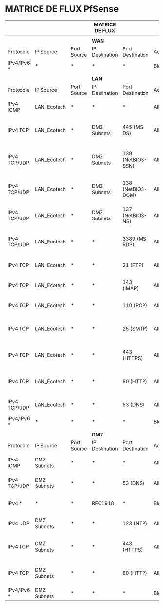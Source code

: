 # MATRICE DE FLUX PfSense

|              |             |             | **MATRICE DE FLUX** |                   |        |                                        |
| ------------ | ----------- | ----------- | --------------- | ----------------- | ------ | -------------------------------------- |
|              |             |             |                 |                   |        |                                        |
|              |             |             | **WAN**         |                   |        |                                        |
| Protocole    | IP Source   | Port Source | IP Destination  | Port Destination  | Action | Description                            |
| IPv4/IPv6 \* | \*          | \*          | \*              | \*                | Block  | Deny All                               |
|              |             |             |                 |                   |        |                                        |
|              |             |             | **LAN**         |                   |        |                                        |
| Protocole    | IP Source   | Port Source | IP Destination  | Port Destination  | Action | Description                            |
| IPv4 ICMP    | LAN_Ecotech | \*          | \*              | \*                | Allow  | Allow ICMP to Anywhere                 |
| IPv4 TCP     | LAN_Ecotech | \*          | DMZ Subnets     | 445 (MS DS)       | Allow  | Allow MS-DOS (445) to DMZ Subnets      |
| IPv4 TCP/UDP | LAN_Ecotech | \*          | DMZ Subnets     | 139 (NetBIOS-SSN) | Allow  | Allow (NetBIOS-SSN) 139 to DMZ Subnets |
| IPv4 TCP/UDP | LAN_Ecotech | \*          | DMZ Subnets     | 138 (NetBIOS-DGM) | Allow  | Allow MS-DOS (445) to DMZ Subnets      |
| IPv4 TCP/UDP | LAN_Ecotech | \*          | DMZ Subnets     | 137 (NetBIOS-NS)  | Allow  | Allow MS-DOS (445) to DMZ Subnets      |
| IPv4 TCP/UDP | LAN_Ecotech | \*          | \*              | 3389 (MS RDP)     | Allow  | Allow MS RDP (3389) to Anywhere        |
| IPv4 TCP     | LAN_Ecotech | \*          | \*              | 21 (FTP)          | Allow  | Allow FTP (21) to Anywhere             |
| IPv4 TCP     | LAN_Ecotech | \*          | \*              | 143 (IMAP)        | Allow  | Allow IMAP (143) to Anywhere           |
| IPv4 TCP     | LAN_Ecotech | \*          | \*              | 110 (POP)         | Allow  | Allow POP (110) to Anywhere            |
| IPv4 TCP     | LAN_Ecotech | \*          | \*              | 25 (SMTP)         | Allow  | Allow SMTP (25) to Anywhere            |
| IPv4 TCP     | LAN_Ecotech | \*          | \*              | 443 (HTTPS)       | Allow  | Allow HTTPS (443) to Anywhere          |
| IPv4 TCP     | LAN_Ecotech | \*          | \*              | 80 (HTTP)         | Allow  | Allow HTTP (80) to Anywhere            |
| IPv4 TCP/UDP | LAN_Ecotech | \*          | \*              | 53 (DNS)          | Allow  | Allow DNS (53) to Anywhere             |
| IPv4/IPv6 \* | \*          | \*          | \*              | \*                | Block  | Deny All                               |
|              |             |             |                 |                   |        |                                        |
|              |             |             | **DMZ**         |                   |        |                                        |
| Protocole    | IP Source   | Port Source | IP Destination  | Port Destination  | Action | Description                            |
| IPv4 ICMP    | DMZ Subnets | \*          | \*              | \*                | Allow  | Allow DMZ ICMP to Anywhere             |
| IPv4 TCP/UDP | DMZ Subnets | \*          | \*              | 53 (DNS)          | Allow  | Allow DNS (53) to Anywhere             |
| IPv4 \*      | \*          | \*          | RFC1918         | \*                | Block  | Deny DMZ Subnets to RFC1918            |
| IPv4 UDP     | DMZ Subnets | \*          | \*              | 123 (NTP)         | Allow  | Allow NTP (123) to Anywhere            |
| IPv4 TCP     | DMZ Subnets | \*          | \*              | 443 (HTTPS)       | Allow  | Allow HTTPS (443) to Anywhere          |
| IPv4 TCP     | DMZ Subnets | \*          | \*              | 80 (HTTP)         | Allow  | Allow HTTP (80) to Anywhere            |
| IPv4/IPv6 \* | DMZ Subnets | \*          | \*              | \*                | Block  | Deny All                               |
